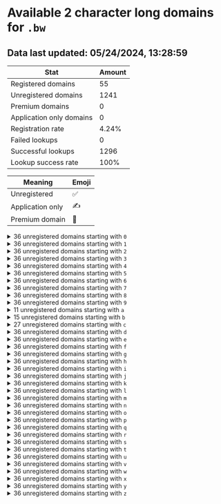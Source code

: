 # Available 2 character long domains for `.bw`

## Data last updated: 05/24/2024, 13:28:59

|Stat|Amount|
|--|--|
|Registered domains|55|
|Unregistered domains|1241|
|Premium domains|0|
|Application only domains|0|
|Registration rate|4.24%|
|Failed lookups|0|
|Successful lookups|1296|
|Lookup success rate|100%|


|Meaning|Emoji|
|--|--|
|Unregistered|:white_check_mark:|
|Application only|:writing_hand:|
|Premium domain|:gem:|

<details>
<summary>36 unregistered domains starting with <bold><code>0</code></bold></summary>

|Type|Domain|
|--|--|
|:white_check_mark:|`00.bw`|
|:white_check_mark:|`01.bw`|
|:white_check_mark:|`02.bw`|
|:white_check_mark:|`03.bw`|
|:white_check_mark:|`04.bw`|
|:white_check_mark:|`05.bw`|
|:white_check_mark:|`06.bw`|
|:white_check_mark:|`07.bw`|
|:white_check_mark:|`08.bw`|
|:white_check_mark:|`09.bw`|
|:white_check_mark:|`0a.bw`|
|:white_check_mark:|`0b.bw`|
|:white_check_mark:|`0c.bw`|
|:white_check_mark:|`0d.bw`|
|:white_check_mark:|`0e.bw`|
|:white_check_mark:|`0f.bw`|
|:white_check_mark:|`0g.bw`|
|:white_check_mark:|`0h.bw`|
|:white_check_mark:|`0i.bw`|
|:white_check_mark:|`0j.bw`|
|:white_check_mark:|`0k.bw`|
|:white_check_mark:|`0l.bw`|
|:white_check_mark:|`0m.bw`|
|:white_check_mark:|`0n.bw`|
|:white_check_mark:|`0o.bw`|
|:white_check_mark:|`0p.bw`|
|:white_check_mark:|`0q.bw`|
|:white_check_mark:|`0r.bw`|
|:white_check_mark:|`0s.bw`|
|:white_check_mark:|`0t.bw`|
|:white_check_mark:|`0u.bw`|
|:white_check_mark:|`0v.bw`|
|:white_check_mark:|`0w.bw`|
|:white_check_mark:|`0x.bw`|
|:white_check_mark:|`0y.bw`|
|:white_check_mark:|`0z.bw`|
</details>
<details>
<summary>36 unregistered domains starting with <bold><code>1</code></bold></summary>

|Type|Domain|
|--|--|
|:white_check_mark:|`10.bw`|
|:white_check_mark:|`11.bw`|
|:white_check_mark:|`12.bw`|
|:white_check_mark:|`13.bw`|
|:white_check_mark:|`14.bw`|
|:white_check_mark:|`15.bw`|
|:white_check_mark:|`16.bw`|
|:white_check_mark:|`17.bw`|
|:white_check_mark:|`18.bw`|
|:white_check_mark:|`19.bw`|
|:white_check_mark:|`1a.bw`|
|:white_check_mark:|`1b.bw`|
|:white_check_mark:|`1c.bw`|
|:white_check_mark:|`1d.bw`|
|:white_check_mark:|`1e.bw`|
|:white_check_mark:|`1f.bw`|
|:white_check_mark:|`1g.bw`|
|:white_check_mark:|`1h.bw`|
|:white_check_mark:|`1i.bw`|
|:white_check_mark:|`1j.bw`|
|:white_check_mark:|`1k.bw`|
|:white_check_mark:|`1l.bw`|
|:white_check_mark:|`1m.bw`|
|:white_check_mark:|`1n.bw`|
|:white_check_mark:|`1o.bw`|
|:white_check_mark:|`1p.bw`|
|:white_check_mark:|`1q.bw`|
|:white_check_mark:|`1r.bw`|
|:white_check_mark:|`1s.bw`|
|:white_check_mark:|`1t.bw`|
|:white_check_mark:|`1u.bw`|
|:white_check_mark:|`1v.bw`|
|:white_check_mark:|`1w.bw`|
|:white_check_mark:|`1x.bw`|
|:white_check_mark:|`1y.bw`|
|:white_check_mark:|`1z.bw`|
</details>
<details>
<summary>36 unregistered domains starting with <bold><code>2</code></bold></summary>

|Type|Domain|
|--|--|
|:white_check_mark:|`20.bw`|
|:white_check_mark:|`21.bw`|
|:white_check_mark:|`22.bw`|
|:white_check_mark:|`23.bw`|
|:white_check_mark:|`24.bw`|
|:white_check_mark:|`25.bw`|
|:white_check_mark:|`26.bw`|
|:white_check_mark:|`27.bw`|
|:white_check_mark:|`28.bw`|
|:white_check_mark:|`29.bw`|
|:white_check_mark:|`2a.bw`|
|:white_check_mark:|`2b.bw`|
|:white_check_mark:|`2c.bw`|
|:white_check_mark:|`2d.bw`|
|:white_check_mark:|`2e.bw`|
|:white_check_mark:|`2f.bw`|
|:white_check_mark:|`2g.bw`|
|:white_check_mark:|`2h.bw`|
|:white_check_mark:|`2i.bw`|
|:white_check_mark:|`2j.bw`|
|:white_check_mark:|`2k.bw`|
|:white_check_mark:|`2l.bw`|
|:white_check_mark:|`2m.bw`|
|:white_check_mark:|`2n.bw`|
|:white_check_mark:|`2o.bw`|
|:white_check_mark:|`2p.bw`|
|:white_check_mark:|`2q.bw`|
|:white_check_mark:|`2r.bw`|
|:white_check_mark:|`2s.bw`|
|:white_check_mark:|`2t.bw`|
|:white_check_mark:|`2u.bw`|
|:white_check_mark:|`2v.bw`|
|:white_check_mark:|`2w.bw`|
|:white_check_mark:|`2x.bw`|
|:white_check_mark:|`2y.bw`|
|:white_check_mark:|`2z.bw`|
</details>
<details>
<summary>36 unregistered domains starting with <bold><code>3</code></bold></summary>

|Type|Domain|
|--|--|
|:white_check_mark:|`30.bw`|
|:white_check_mark:|`31.bw`|
|:white_check_mark:|`32.bw`|
|:white_check_mark:|`33.bw`|
|:white_check_mark:|`34.bw`|
|:white_check_mark:|`35.bw`|
|:white_check_mark:|`36.bw`|
|:white_check_mark:|`37.bw`|
|:white_check_mark:|`38.bw`|
|:white_check_mark:|`39.bw`|
|:white_check_mark:|`3a.bw`|
|:white_check_mark:|`3b.bw`|
|:white_check_mark:|`3c.bw`|
|:white_check_mark:|`3d.bw`|
|:white_check_mark:|`3e.bw`|
|:white_check_mark:|`3f.bw`|
|:white_check_mark:|`3g.bw`|
|:white_check_mark:|`3h.bw`|
|:white_check_mark:|`3i.bw`|
|:white_check_mark:|`3j.bw`|
|:white_check_mark:|`3k.bw`|
|:white_check_mark:|`3l.bw`|
|:white_check_mark:|`3m.bw`|
|:white_check_mark:|`3n.bw`|
|:white_check_mark:|`3o.bw`|
|:white_check_mark:|`3p.bw`|
|:white_check_mark:|`3q.bw`|
|:white_check_mark:|`3r.bw`|
|:white_check_mark:|`3s.bw`|
|:white_check_mark:|`3t.bw`|
|:white_check_mark:|`3u.bw`|
|:white_check_mark:|`3v.bw`|
|:white_check_mark:|`3w.bw`|
|:white_check_mark:|`3x.bw`|
|:white_check_mark:|`3y.bw`|
|:white_check_mark:|`3z.bw`|
</details>
<details>
<summary>36 unregistered domains starting with <bold><code>4</code></bold></summary>

|Type|Domain|
|--|--|
|:white_check_mark:|`40.bw`|
|:white_check_mark:|`41.bw`|
|:white_check_mark:|`42.bw`|
|:white_check_mark:|`43.bw`|
|:white_check_mark:|`44.bw`|
|:white_check_mark:|`45.bw`|
|:white_check_mark:|`46.bw`|
|:white_check_mark:|`47.bw`|
|:white_check_mark:|`48.bw`|
|:white_check_mark:|`49.bw`|
|:white_check_mark:|`4a.bw`|
|:white_check_mark:|`4b.bw`|
|:white_check_mark:|`4c.bw`|
|:white_check_mark:|`4d.bw`|
|:white_check_mark:|`4e.bw`|
|:white_check_mark:|`4f.bw`|
|:white_check_mark:|`4g.bw`|
|:white_check_mark:|`4h.bw`|
|:white_check_mark:|`4i.bw`|
|:white_check_mark:|`4j.bw`|
|:white_check_mark:|`4k.bw`|
|:white_check_mark:|`4l.bw`|
|:white_check_mark:|`4m.bw`|
|:white_check_mark:|`4n.bw`|
|:white_check_mark:|`4o.bw`|
|:white_check_mark:|`4p.bw`|
|:white_check_mark:|`4q.bw`|
|:white_check_mark:|`4r.bw`|
|:white_check_mark:|`4s.bw`|
|:white_check_mark:|`4t.bw`|
|:white_check_mark:|`4u.bw`|
|:white_check_mark:|`4v.bw`|
|:white_check_mark:|`4w.bw`|
|:white_check_mark:|`4x.bw`|
|:white_check_mark:|`4y.bw`|
|:white_check_mark:|`4z.bw`|
</details>
<details>
<summary>36 unregistered domains starting with <bold><code>5</code></bold></summary>

|Type|Domain|
|--|--|
|:white_check_mark:|`50.bw`|
|:white_check_mark:|`51.bw`|
|:white_check_mark:|`52.bw`|
|:white_check_mark:|`53.bw`|
|:white_check_mark:|`54.bw`|
|:white_check_mark:|`55.bw`|
|:white_check_mark:|`56.bw`|
|:white_check_mark:|`57.bw`|
|:white_check_mark:|`58.bw`|
|:white_check_mark:|`59.bw`|
|:white_check_mark:|`5a.bw`|
|:white_check_mark:|`5b.bw`|
|:white_check_mark:|`5c.bw`|
|:white_check_mark:|`5d.bw`|
|:white_check_mark:|`5e.bw`|
|:white_check_mark:|`5f.bw`|
|:white_check_mark:|`5g.bw`|
|:white_check_mark:|`5h.bw`|
|:white_check_mark:|`5i.bw`|
|:white_check_mark:|`5j.bw`|
|:white_check_mark:|`5k.bw`|
|:white_check_mark:|`5l.bw`|
|:white_check_mark:|`5m.bw`|
|:white_check_mark:|`5n.bw`|
|:white_check_mark:|`5o.bw`|
|:white_check_mark:|`5p.bw`|
|:white_check_mark:|`5q.bw`|
|:white_check_mark:|`5r.bw`|
|:white_check_mark:|`5s.bw`|
|:white_check_mark:|`5t.bw`|
|:white_check_mark:|`5u.bw`|
|:white_check_mark:|`5v.bw`|
|:white_check_mark:|`5w.bw`|
|:white_check_mark:|`5x.bw`|
|:white_check_mark:|`5y.bw`|
|:white_check_mark:|`5z.bw`|
</details>
<details>
<summary>36 unregistered domains starting with <bold><code>6</code></bold></summary>

|Type|Domain|
|--|--|
|:white_check_mark:|`60.bw`|
|:white_check_mark:|`61.bw`|
|:white_check_mark:|`62.bw`|
|:white_check_mark:|`63.bw`|
|:white_check_mark:|`64.bw`|
|:white_check_mark:|`65.bw`|
|:white_check_mark:|`66.bw`|
|:white_check_mark:|`67.bw`|
|:white_check_mark:|`68.bw`|
|:white_check_mark:|`69.bw`|
|:white_check_mark:|`6a.bw`|
|:white_check_mark:|`6b.bw`|
|:white_check_mark:|`6c.bw`|
|:white_check_mark:|`6d.bw`|
|:white_check_mark:|`6e.bw`|
|:white_check_mark:|`6f.bw`|
|:white_check_mark:|`6g.bw`|
|:white_check_mark:|`6h.bw`|
|:white_check_mark:|`6i.bw`|
|:white_check_mark:|`6j.bw`|
|:white_check_mark:|`6k.bw`|
|:white_check_mark:|`6l.bw`|
|:white_check_mark:|`6m.bw`|
|:white_check_mark:|`6n.bw`|
|:white_check_mark:|`6o.bw`|
|:white_check_mark:|`6p.bw`|
|:white_check_mark:|`6q.bw`|
|:white_check_mark:|`6r.bw`|
|:white_check_mark:|`6s.bw`|
|:white_check_mark:|`6t.bw`|
|:white_check_mark:|`6u.bw`|
|:white_check_mark:|`6v.bw`|
|:white_check_mark:|`6w.bw`|
|:white_check_mark:|`6x.bw`|
|:white_check_mark:|`6y.bw`|
|:white_check_mark:|`6z.bw`|
</details>
<details>
<summary>36 unregistered domains starting with <bold><code>7</code></bold></summary>

|Type|Domain|
|--|--|
|:white_check_mark:|`70.bw`|
|:white_check_mark:|`71.bw`|
|:white_check_mark:|`72.bw`|
|:white_check_mark:|`73.bw`|
|:white_check_mark:|`74.bw`|
|:white_check_mark:|`75.bw`|
|:white_check_mark:|`76.bw`|
|:white_check_mark:|`77.bw`|
|:white_check_mark:|`78.bw`|
|:white_check_mark:|`79.bw`|
|:white_check_mark:|`7a.bw`|
|:white_check_mark:|`7b.bw`|
|:white_check_mark:|`7c.bw`|
|:white_check_mark:|`7d.bw`|
|:white_check_mark:|`7e.bw`|
|:white_check_mark:|`7f.bw`|
|:white_check_mark:|`7g.bw`|
|:white_check_mark:|`7h.bw`|
|:white_check_mark:|`7i.bw`|
|:white_check_mark:|`7j.bw`|
|:white_check_mark:|`7k.bw`|
|:white_check_mark:|`7l.bw`|
|:white_check_mark:|`7m.bw`|
|:white_check_mark:|`7n.bw`|
|:white_check_mark:|`7o.bw`|
|:white_check_mark:|`7p.bw`|
|:white_check_mark:|`7q.bw`|
|:white_check_mark:|`7r.bw`|
|:white_check_mark:|`7s.bw`|
|:white_check_mark:|`7t.bw`|
|:white_check_mark:|`7u.bw`|
|:white_check_mark:|`7v.bw`|
|:white_check_mark:|`7w.bw`|
|:white_check_mark:|`7x.bw`|
|:white_check_mark:|`7y.bw`|
|:white_check_mark:|`7z.bw`|
</details>
<details>
<summary>36 unregistered domains starting with <bold><code>8</code></bold></summary>

|Type|Domain|
|--|--|
|:white_check_mark:|`80.bw`|
|:white_check_mark:|`81.bw`|
|:white_check_mark:|`82.bw`|
|:white_check_mark:|`83.bw`|
|:white_check_mark:|`84.bw`|
|:white_check_mark:|`85.bw`|
|:white_check_mark:|`86.bw`|
|:white_check_mark:|`87.bw`|
|:white_check_mark:|`88.bw`|
|:white_check_mark:|`89.bw`|
|:white_check_mark:|`8a.bw`|
|:white_check_mark:|`8b.bw`|
|:white_check_mark:|`8c.bw`|
|:white_check_mark:|`8d.bw`|
|:white_check_mark:|`8e.bw`|
|:white_check_mark:|`8f.bw`|
|:white_check_mark:|`8g.bw`|
|:white_check_mark:|`8h.bw`|
|:white_check_mark:|`8i.bw`|
|:white_check_mark:|`8j.bw`|
|:white_check_mark:|`8k.bw`|
|:white_check_mark:|`8l.bw`|
|:white_check_mark:|`8m.bw`|
|:white_check_mark:|`8n.bw`|
|:white_check_mark:|`8o.bw`|
|:white_check_mark:|`8p.bw`|
|:white_check_mark:|`8q.bw`|
|:white_check_mark:|`8r.bw`|
|:white_check_mark:|`8s.bw`|
|:white_check_mark:|`8t.bw`|
|:white_check_mark:|`8u.bw`|
|:white_check_mark:|`8v.bw`|
|:white_check_mark:|`8w.bw`|
|:white_check_mark:|`8x.bw`|
|:white_check_mark:|`8y.bw`|
|:white_check_mark:|`8z.bw`|
</details>
<details>
<summary>36 unregistered domains starting with <bold><code>9</code></bold></summary>

|Type|Domain|
|--|--|
|:white_check_mark:|`90.bw`|
|:white_check_mark:|`91.bw`|
|:white_check_mark:|`92.bw`|
|:white_check_mark:|`93.bw`|
|:white_check_mark:|`94.bw`|
|:white_check_mark:|`95.bw`|
|:white_check_mark:|`96.bw`|
|:white_check_mark:|`97.bw`|
|:white_check_mark:|`98.bw`|
|:white_check_mark:|`99.bw`|
|:white_check_mark:|`9a.bw`|
|:white_check_mark:|`9b.bw`|
|:white_check_mark:|`9c.bw`|
|:white_check_mark:|`9d.bw`|
|:white_check_mark:|`9e.bw`|
|:white_check_mark:|`9f.bw`|
|:white_check_mark:|`9g.bw`|
|:white_check_mark:|`9h.bw`|
|:white_check_mark:|`9i.bw`|
|:white_check_mark:|`9j.bw`|
|:white_check_mark:|`9k.bw`|
|:white_check_mark:|`9l.bw`|
|:white_check_mark:|`9m.bw`|
|:white_check_mark:|`9n.bw`|
|:white_check_mark:|`9o.bw`|
|:white_check_mark:|`9p.bw`|
|:white_check_mark:|`9q.bw`|
|:white_check_mark:|`9r.bw`|
|:white_check_mark:|`9s.bw`|
|:white_check_mark:|`9t.bw`|
|:white_check_mark:|`9u.bw`|
|:white_check_mark:|`9v.bw`|
|:white_check_mark:|`9w.bw`|
|:white_check_mark:|`9x.bw`|
|:white_check_mark:|`9y.bw`|
|:white_check_mark:|`9z.bw`|
</details>
<details>
<summary>11 unregistered domains starting with <bold><code>a</code></bold></summary>

|Type|Domain|
|--|--|
|:white_check_mark:|`a0.bw`|
|:white_check_mark:|`a6.bw`|
|:white_check_mark:|`ah.bw`|
|:white_check_mark:|`ai.bw`|
|:white_check_mark:|`aj.bw`|
|:white_check_mark:|`ak.bw`|
|:white_check_mark:|`al.bw`|
|:white_check_mark:|`ar.bw`|
|:white_check_mark:|`as.bw`|
|:white_check_mark:|`at.bw`|
|:white_check_mark:|`aw.bw`|
</details>
<details>
<summary>15 unregistered domains starting with <bold><code>b</code></bold></summary>

|Type|Domain|
|--|--|
|:white_check_mark:|`b2.bw`|
|:white_check_mark:|`b6.bw`|
|:white_check_mark:|`b7.bw`|
|:white_check_mark:|`bc.bw`|
|:white_check_mark:|`bi.bw`|
|:white_check_mark:|`bj.bw`|
|:white_check_mark:|`bk.bw`|
|:white_check_mark:|`bl.bw`|
|:white_check_mark:|`bm.bw`|
|:white_check_mark:|`bq.bw`|
|:white_check_mark:|`bs.bw`|
|:white_check_mark:|`bv.bw`|
|:white_check_mark:|`bx.bw`|
|:white_check_mark:|`by.bw`|
|:white_check_mark:|`bz.bw`|
</details>
<details>
<summary>27 unregistered domains starting with <bold><code>c</code></bold></summary>

|Type|Domain|
|--|--|
|:white_check_mark:|`c0.bw`|
|:white_check_mark:|`c1.bw`|
|:white_check_mark:|`c2.bw`|
|:white_check_mark:|`c3.bw`|
|:white_check_mark:|`c4.bw`|
|:white_check_mark:|`c5.bw`|
|:white_check_mark:|`c6.bw`|
|:white_check_mark:|`c7.bw`|
|:white_check_mark:|`c8.bw`|
|:white_check_mark:|`c9.bw`|
|:white_check_mark:|`cd.bw`|
|:white_check_mark:|`ce.bw`|
|:white_check_mark:|`cf.bw`|
|:white_check_mark:|`cm.bw`|
|:white_check_mark:|`cn.bw`|
|:white_check_mark:|`co.bw`|
|:white_check_mark:|`cp.bw`|
|:white_check_mark:|`cq.bw`|
|:white_check_mark:|`cr.bw`|
|:white_check_mark:|`cs.bw`|
|:white_check_mark:|`ct.bw`|
|:white_check_mark:|`cu.bw`|
|:white_check_mark:|`cv.bw`|
|:white_check_mark:|`cw.bw`|
|:white_check_mark:|`cx.bw`|
|:white_check_mark:|`cy.bw`|
|:white_check_mark:|`cz.bw`|
</details>
<details>
<summary>36 unregistered domains starting with <bold><code>d</code></bold></summary>

|Type|Domain|
|--|--|
|:white_check_mark:|`d0.bw`|
|:white_check_mark:|`d1.bw`|
|:white_check_mark:|`d2.bw`|
|:white_check_mark:|`d3.bw`|
|:white_check_mark:|`d4.bw`|
|:white_check_mark:|`d5.bw`|
|:white_check_mark:|`d6.bw`|
|:white_check_mark:|`d7.bw`|
|:white_check_mark:|`d8.bw`|
|:white_check_mark:|`d9.bw`|
|:white_check_mark:|`da.bw`|
|:white_check_mark:|`db.bw`|
|:white_check_mark:|`dc.bw`|
|:white_check_mark:|`dd.bw`|
|:white_check_mark:|`de.bw`|
|:white_check_mark:|`df.bw`|
|:white_check_mark:|`dg.bw`|
|:white_check_mark:|`dh.bw`|
|:white_check_mark:|`di.bw`|
|:white_check_mark:|`dj.bw`|
|:white_check_mark:|`dk.bw`|
|:white_check_mark:|`dl.bw`|
|:white_check_mark:|`dm.bw`|
|:white_check_mark:|`dn.bw`|
|:white_check_mark:|`do.bw`|
|:white_check_mark:|`dp.bw`|
|:white_check_mark:|`dq.bw`|
|:white_check_mark:|`dr.bw`|
|:white_check_mark:|`ds.bw`|
|:white_check_mark:|`dt.bw`|
|:white_check_mark:|`du.bw`|
|:white_check_mark:|`dv.bw`|
|:white_check_mark:|`dw.bw`|
|:white_check_mark:|`dx.bw`|
|:white_check_mark:|`dy.bw`|
|:white_check_mark:|`dz.bw`|
</details>
<details>
<summary>36 unregistered domains starting with <bold><code>e</code></bold></summary>

|Type|Domain|
|--|--|
|:white_check_mark:|`e0.bw`|
|:white_check_mark:|`e1.bw`|
|:white_check_mark:|`e2.bw`|
|:white_check_mark:|`e3.bw`|
|:white_check_mark:|`e4.bw`|
|:white_check_mark:|`e5.bw`|
|:white_check_mark:|`e6.bw`|
|:white_check_mark:|`e7.bw`|
|:white_check_mark:|`e8.bw`|
|:white_check_mark:|`e9.bw`|
|:white_check_mark:|`ea.bw`|
|:white_check_mark:|`eb.bw`|
|:white_check_mark:|`ec.bw`|
|:white_check_mark:|`ed.bw`|
|:white_check_mark:|`ee.bw`|
|:white_check_mark:|`ef.bw`|
|:white_check_mark:|`eg.bw`|
|:white_check_mark:|`eh.bw`|
|:white_check_mark:|`ei.bw`|
|:white_check_mark:|`ej.bw`|
|:white_check_mark:|`ek.bw`|
|:white_check_mark:|`el.bw`|
|:white_check_mark:|`em.bw`|
|:white_check_mark:|`en.bw`|
|:white_check_mark:|`eo.bw`|
|:white_check_mark:|`ep.bw`|
|:white_check_mark:|`eq.bw`|
|:white_check_mark:|`er.bw`|
|:white_check_mark:|`es.bw`|
|:white_check_mark:|`et.bw`|
|:white_check_mark:|`eu.bw`|
|:white_check_mark:|`ev.bw`|
|:white_check_mark:|`ew.bw`|
|:white_check_mark:|`ex.bw`|
|:white_check_mark:|`ey.bw`|
|:white_check_mark:|`ez.bw`|
</details>
<details>
<summary>36 unregistered domains starting with <bold><code>f</code></bold></summary>

|Type|Domain|
|--|--|
|:white_check_mark:|`f0.bw`|
|:white_check_mark:|`f1.bw`|
|:white_check_mark:|`f2.bw`|
|:white_check_mark:|`f3.bw`|
|:white_check_mark:|`f4.bw`|
|:white_check_mark:|`f5.bw`|
|:white_check_mark:|`f6.bw`|
|:white_check_mark:|`f7.bw`|
|:white_check_mark:|`f8.bw`|
|:white_check_mark:|`f9.bw`|
|:white_check_mark:|`fa.bw`|
|:white_check_mark:|`fb.bw`|
|:white_check_mark:|`fc.bw`|
|:white_check_mark:|`fd.bw`|
|:white_check_mark:|`fe.bw`|
|:white_check_mark:|`ff.bw`|
|:white_check_mark:|`fg.bw`|
|:white_check_mark:|`fh.bw`|
|:white_check_mark:|`fi.bw`|
|:white_check_mark:|`fj.bw`|
|:white_check_mark:|`fk.bw`|
|:white_check_mark:|`fl.bw`|
|:white_check_mark:|`fm.bw`|
|:white_check_mark:|`fn.bw`|
|:white_check_mark:|`fo.bw`|
|:white_check_mark:|`fp.bw`|
|:white_check_mark:|`fq.bw`|
|:white_check_mark:|`fr.bw`|
|:white_check_mark:|`fs.bw`|
|:white_check_mark:|`ft.bw`|
|:white_check_mark:|`fu.bw`|
|:white_check_mark:|`fv.bw`|
|:white_check_mark:|`fw.bw`|
|:white_check_mark:|`fx.bw`|
|:white_check_mark:|`fy.bw`|
|:white_check_mark:|`fz.bw`|
</details>
<details>
<summary>36 unregistered domains starting with <bold><code>g</code></bold></summary>

|Type|Domain|
|--|--|
|:white_check_mark:|`g0.bw`|
|:white_check_mark:|`g1.bw`|
|:white_check_mark:|`g2.bw`|
|:white_check_mark:|`g3.bw`|
|:white_check_mark:|`g4.bw`|
|:white_check_mark:|`g5.bw`|
|:white_check_mark:|`g6.bw`|
|:white_check_mark:|`g7.bw`|
|:white_check_mark:|`g8.bw`|
|:white_check_mark:|`g9.bw`|
|:white_check_mark:|`ga.bw`|
|:white_check_mark:|`gb.bw`|
|:white_check_mark:|`gc.bw`|
|:white_check_mark:|`gd.bw`|
|:white_check_mark:|`ge.bw`|
|:white_check_mark:|`gf.bw`|
|:white_check_mark:|`gg.bw`|
|:white_check_mark:|`gh.bw`|
|:white_check_mark:|`gi.bw`|
|:white_check_mark:|`gj.bw`|
|:white_check_mark:|`gk.bw`|
|:white_check_mark:|`gl.bw`|
|:white_check_mark:|`gm.bw`|
|:white_check_mark:|`gn.bw`|
|:white_check_mark:|`go.bw`|
|:white_check_mark:|`gp.bw`|
|:white_check_mark:|`gq.bw`|
|:white_check_mark:|`gr.bw`|
|:white_check_mark:|`gs.bw`|
|:white_check_mark:|`gt.bw`|
|:white_check_mark:|`gu.bw`|
|:white_check_mark:|`gv.bw`|
|:white_check_mark:|`gw.bw`|
|:white_check_mark:|`gx.bw`|
|:white_check_mark:|`gy.bw`|
|:white_check_mark:|`gz.bw`|
</details>
<details>
<summary>36 unregistered domains starting with <bold><code>h</code></bold></summary>

|Type|Domain|
|--|--|
|:white_check_mark:|`h0.bw`|
|:white_check_mark:|`h1.bw`|
|:white_check_mark:|`h2.bw`|
|:white_check_mark:|`h3.bw`|
|:white_check_mark:|`h4.bw`|
|:white_check_mark:|`h5.bw`|
|:white_check_mark:|`h6.bw`|
|:white_check_mark:|`h7.bw`|
|:white_check_mark:|`h8.bw`|
|:white_check_mark:|`h9.bw`|
|:white_check_mark:|`ha.bw`|
|:white_check_mark:|`hb.bw`|
|:white_check_mark:|`hc.bw`|
|:white_check_mark:|`hd.bw`|
|:white_check_mark:|`he.bw`|
|:white_check_mark:|`hf.bw`|
|:white_check_mark:|`hg.bw`|
|:white_check_mark:|`hh.bw`|
|:white_check_mark:|`hi.bw`|
|:white_check_mark:|`hj.bw`|
|:white_check_mark:|`hk.bw`|
|:white_check_mark:|`hl.bw`|
|:white_check_mark:|`hm.bw`|
|:white_check_mark:|`hn.bw`|
|:white_check_mark:|`ho.bw`|
|:white_check_mark:|`hp.bw`|
|:white_check_mark:|`hq.bw`|
|:white_check_mark:|`hr.bw`|
|:white_check_mark:|`hs.bw`|
|:white_check_mark:|`ht.bw`|
|:white_check_mark:|`hu.bw`|
|:white_check_mark:|`hv.bw`|
|:white_check_mark:|`hw.bw`|
|:white_check_mark:|`hx.bw`|
|:white_check_mark:|`hy.bw`|
|:white_check_mark:|`hz.bw`|
</details>
<details>
<summary>36 unregistered domains starting with <bold><code>i</code></bold></summary>

|Type|Domain|
|--|--|
|:white_check_mark:|`i0.bw`|
|:white_check_mark:|`i1.bw`|
|:white_check_mark:|`i2.bw`|
|:white_check_mark:|`i3.bw`|
|:white_check_mark:|`i4.bw`|
|:white_check_mark:|`i5.bw`|
|:white_check_mark:|`i6.bw`|
|:white_check_mark:|`i7.bw`|
|:white_check_mark:|`i8.bw`|
|:white_check_mark:|`i9.bw`|
|:white_check_mark:|`ia.bw`|
|:white_check_mark:|`ib.bw`|
|:white_check_mark:|`ic.bw`|
|:white_check_mark:|`id.bw`|
|:white_check_mark:|`ie.bw`|
|:white_check_mark:|`if.bw`|
|:white_check_mark:|`ig.bw`|
|:white_check_mark:|`ih.bw`|
|:white_check_mark:|`ii.bw`|
|:white_check_mark:|`ij.bw`|
|:white_check_mark:|`ik.bw`|
|:white_check_mark:|`il.bw`|
|:white_check_mark:|`im.bw`|
|:white_check_mark:|`in.bw`|
|:white_check_mark:|`io.bw`|
|:white_check_mark:|`ip.bw`|
|:white_check_mark:|`iq.bw`|
|:white_check_mark:|`ir.bw`|
|:white_check_mark:|`is.bw`|
|:white_check_mark:|`it.bw`|
|:white_check_mark:|`iu.bw`|
|:white_check_mark:|`iv.bw`|
|:white_check_mark:|`iw.bw`|
|:white_check_mark:|`ix.bw`|
|:white_check_mark:|`iy.bw`|
|:white_check_mark:|`iz.bw`|
</details>
<details>
<summary>36 unregistered domains starting with <bold><code>j</code></bold></summary>

|Type|Domain|
|--|--|
|:white_check_mark:|`j0.bw`|
|:white_check_mark:|`j1.bw`|
|:white_check_mark:|`j2.bw`|
|:white_check_mark:|`j3.bw`|
|:white_check_mark:|`j4.bw`|
|:white_check_mark:|`j5.bw`|
|:white_check_mark:|`j6.bw`|
|:white_check_mark:|`j7.bw`|
|:white_check_mark:|`j8.bw`|
|:white_check_mark:|`j9.bw`|
|:white_check_mark:|`ja.bw`|
|:white_check_mark:|`jb.bw`|
|:white_check_mark:|`jc.bw`|
|:white_check_mark:|`jd.bw`|
|:white_check_mark:|`je.bw`|
|:white_check_mark:|`jf.bw`|
|:white_check_mark:|`jg.bw`|
|:white_check_mark:|`jh.bw`|
|:white_check_mark:|`ji.bw`|
|:white_check_mark:|`jj.bw`|
|:white_check_mark:|`jk.bw`|
|:white_check_mark:|`jl.bw`|
|:white_check_mark:|`jm.bw`|
|:white_check_mark:|`jn.bw`|
|:white_check_mark:|`jo.bw`|
|:white_check_mark:|`jp.bw`|
|:white_check_mark:|`jq.bw`|
|:white_check_mark:|`jr.bw`|
|:white_check_mark:|`js.bw`|
|:white_check_mark:|`jt.bw`|
|:white_check_mark:|`ju.bw`|
|:white_check_mark:|`jv.bw`|
|:white_check_mark:|`jw.bw`|
|:white_check_mark:|`jx.bw`|
|:white_check_mark:|`jy.bw`|
|:white_check_mark:|`jz.bw`|
</details>
<details>
<summary>36 unregistered domains starting with <bold><code>k</code></bold></summary>

|Type|Domain|
|--|--|
|:white_check_mark:|`k0.bw`|
|:white_check_mark:|`k1.bw`|
|:white_check_mark:|`k2.bw`|
|:white_check_mark:|`k3.bw`|
|:white_check_mark:|`k4.bw`|
|:white_check_mark:|`k5.bw`|
|:white_check_mark:|`k6.bw`|
|:white_check_mark:|`k7.bw`|
|:white_check_mark:|`k8.bw`|
|:white_check_mark:|`k9.bw`|
|:white_check_mark:|`ka.bw`|
|:white_check_mark:|`kb.bw`|
|:white_check_mark:|`kc.bw`|
|:white_check_mark:|`kd.bw`|
|:white_check_mark:|`ke.bw`|
|:white_check_mark:|`kf.bw`|
|:white_check_mark:|`kg.bw`|
|:white_check_mark:|`kh.bw`|
|:white_check_mark:|`ki.bw`|
|:white_check_mark:|`kj.bw`|
|:white_check_mark:|`kk.bw`|
|:white_check_mark:|`kl.bw`|
|:white_check_mark:|`km.bw`|
|:white_check_mark:|`kn.bw`|
|:white_check_mark:|`ko.bw`|
|:white_check_mark:|`kp.bw`|
|:white_check_mark:|`kq.bw`|
|:white_check_mark:|`kr.bw`|
|:white_check_mark:|`ks.bw`|
|:white_check_mark:|`kt.bw`|
|:white_check_mark:|`ku.bw`|
|:white_check_mark:|`kv.bw`|
|:white_check_mark:|`kw.bw`|
|:white_check_mark:|`kx.bw`|
|:white_check_mark:|`ky.bw`|
|:white_check_mark:|`kz.bw`|
</details>
<details>
<summary>36 unregistered domains starting with <bold><code>l</code></bold></summary>

|Type|Domain|
|--|--|
|:white_check_mark:|`l0.bw`|
|:white_check_mark:|`l1.bw`|
|:white_check_mark:|`l2.bw`|
|:white_check_mark:|`l3.bw`|
|:white_check_mark:|`l4.bw`|
|:white_check_mark:|`l5.bw`|
|:white_check_mark:|`l6.bw`|
|:white_check_mark:|`l7.bw`|
|:white_check_mark:|`l8.bw`|
|:white_check_mark:|`l9.bw`|
|:white_check_mark:|`la.bw`|
|:white_check_mark:|`lb.bw`|
|:white_check_mark:|`lc.bw`|
|:white_check_mark:|`ld.bw`|
|:white_check_mark:|`le.bw`|
|:white_check_mark:|`lf.bw`|
|:white_check_mark:|`lg.bw`|
|:white_check_mark:|`lh.bw`|
|:white_check_mark:|`li.bw`|
|:white_check_mark:|`lj.bw`|
|:white_check_mark:|`lk.bw`|
|:white_check_mark:|`ll.bw`|
|:white_check_mark:|`lm.bw`|
|:white_check_mark:|`ln.bw`|
|:white_check_mark:|`lo.bw`|
|:white_check_mark:|`lp.bw`|
|:white_check_mark:|`lq.bw`|
|:white_check_mark:|`lr.bw`|
|:white_check_mark:|`ls.bw`|
|:white_check_mark:|`lt.bw`|
|:white_check_mark:|`lu.bw`|
|:white_check_mark:|`lv.bw`|
|:white_check_mark:|`lw.bw`|
|:white_check_mark:|`lx.bw`|
|:white_check_mark:|`ly.bw`|
|:white_check_mark:|`lz.bw`|
</details>
<details>
<summary>36 unregistered domains starting with <bold><code>m</code></bold></summary>

|Type|Domain|
|--|--|
|:white_check_mark:|`m0.bw`|
|:white_check_mark:|`m1.bw`|
|:white_check_mark:|`m2.bw`|
|:white_check_mark:|`m3.bw`|
|:white_check_mark:|`m4.bw`|
|:white_check_mark:|`m5.bw`|
|:white_check_mark:|`m6.bw`|
|:white_check_mark:|`m7.bw`|
|:white_check_mark:|`m8.bw`|
|:white_check_mark:|`m9.bw`|
|:white_check_mark:|`ma.bw`|
|:white_check_mark:|`mb.bw`|
|:white_check_mark:|`mc.bw`|
|:white_check_mark:|`md.bw`|
|:white_check_mark:|`me.bw`|
|:white_check_mark:|`mf.bw`|
|:white_check_mark:|`mg.bw`|
|:white_check_mark:|`mh.bw`|
|:white_check_mark:|`mi.bw`|
|:white_check_mark:|`mj.bw`|
|:white_check_mark:|`mk.bw`|
|:white_check_mark:|`ml.bw`|
|:white_check_mark:|`mm.bw`|
|:white_check_mark:|`mn.bw`|
|:white_check_mark:|`mo.bw`|
|:white_check_mark:|`mp.bw`|
|:white_check_mark:|`mq.bw`|
|:white_check_mark:|`mr.bw`|
|:white_check_mark:|`ms.bw`|
|:white_check_mark:|`mt.bw`|
|:white_check_mark:|`mu.bw`|
|:white_check_mark:|`mv.bw`|
|:white_check_mark:|`mw.bw`|
|:white_check_mark:|`mx.bw`|
|:white_check_mark:|`my.bw`|
|:white_check_mark:|`mz.bw`|
</details>
<details>
<summary>36 unregistered domains starting with <bold><code>n</code></bold></summary>

|Type|Domain|
|--|--|
|:white_check_mark:|`n0.bw`|
|:white_check_mark:|`n1.bw`|
|:white_check_mark:|`n2.bw`|
|:white_check_mark:|`n3.bw`|
|:white_check_mark:|`n4.bw`|
|:white_check_mark:|`n5.bw`|
|:white_check_mark:|`n6.bw`|
|:white_check_mark:|`n7.bw`|
|:white_check_mark:|`n8.bw`|
|:white_check_mark:|`n9.bw`|
|:white_check_mark:|`na.bw`|
|:white_check_mark:|`nb.bw`|
|:white_check_mark:|`nc.bw`|
|:white_check_mark:|`nd.bw`|
|:white_check_mark:|`ne.bw`|
|:white_check_mark:|`nf.bw`|
|:white_check_mark:|`ng.bw`|
|:white_check_mark:|`nh.bw`|
|:white_check_mark:|`ni.bw`|
|:white_check_mark:|`nj.bw`|
|:white_check_mark:|`nk.bw`|
|:white_check_mark:|`nl.bw`|
|:white_check_mark:|`nm.bw`|
|:white_check_mark:|`nn.bw`|
|:white_check_mark:|`no.bw`|
|:white_check_mark:|`np.bw`|
|:white_check_mark:|`nq.bw`|
|:white_check_mark:|`nr.bw`|
|:white_check_mark:|`ns.bw`|
|:white_check_mark:|`nt.bw`|
|:white_check_mark:|`nu.bw`|
|:white_check_mark:|`nv.bw`|
|:white_check_mark:|`nw.bw`|
|:white_check_mark:|`nx.bw`|
|:white_check_mark:|`ny.bw`|
|:white_check_mark:|`nz.bw`|
</details>
<details>
<summary>36 unregistered domains starting with <bold><code>o</code></bold></summary>

|Type|Domain|
|--|--|
|:white_check_mark:|`o0.bw`|
|:white_check_mark:|`o1.bw`|
|:white_check_mark:|`o2.bw`|
|:white_check_mark:|`o3.bw`|
|:white_check_mark:|`o4.bw`|
|:white_check_mark:|`o5.bw`|
|:white_check_mark:|`o6.bw`|
|:white_check_mark:|`o7.bw`|
|:white_check_mark:|`o8.bw`|
|:white_check_mark:|`o9.bw`|
|:white_check_mark:|`oa.bw`|
|:white_check_mark:|`ob.bw`|
|:white_check_mark:|`oc.bw`|
|:white_check_mark:|`od.bw`|
|:white_check_mark:|`oe.bw`|
|:white_check_mark:|`of.bw`|
|:white_check_mark:|`og.bw`|
|:white_check_mark:|`oh.bw`|
|:white_check_mark:|`oi.bw`|
|:white_check_mark:|`oj.bw`|
|:white_check_mark:|`ok.bw`|
|:white_check_mark:|`ol.bw`|
|:white_check_mark:|`om.bw`|
|:white_check_mark:|`on.bw`|
|:white_check_mark:|`oo.bw`|
|:white_check_mark:|`op.bw`|
|:white_check_mark:|`oq.bw`|
|:white_check_mark:|`or.bw`|
|:white_check_mark:|`os.bw`|
|:white_check_mark:|`ot.bw`|
|:white_check_mark:|`ou.bw`|
|:white_check_mark:|`ov.bw`|
|:white_check_mark:|`ow.bw`|
|:white_check_mark:|`ox.bw`|
|:white_check_mark:|`oy.bw`|
|:white_check_mark:|`oz.bw`|
</details>
<details>
<summary>36 unregistered domains starting with <bold><code>p</code></bold></summary>

|Type|Domain|
|--|--|
|:white_check_mark:|`p0.bw`|
|:white_check_mark:|`p1.bw`|
|:white_check_mark:|`p2.bw`|
|:white_check_mark:|`p3.bw`|
|:white_check_mark:|`p4.bw`|
|:white_check_mark:|`p5.bw`|
|:white_check_mark:|`p6.bw`|
|:white_check_mark:|`p7.bw`|
|:white_check_mark:|`p8.bw`|
|:white_check_mark:|`p9.bw`|
|:white_check_mark:|`pa.bw`|
|:white_check_mark:|`pb.bw`|
|:white_check_mark:|`pc.bw`|
|:white_check_mark:|`pd.bw`|
|:white_check_mark:|`pe.bw`|
|:white_check_mark:|`pf.bw`|
|:white_check_mark:|`pg.bw`|
|:white_check_mark:|`ph.bw`|
|:white_check_mark:|`pi.bw`|
|:white_check_mark:|`pj.bw`|
|:white_check_mark:|`pk.bw`|
|:white_check_mark:|`pl.bw`|
|:white_check_mark:|`pm.bw`|
|:white_check_mark:|`pn.bw`|
|:white_check_mark:|`po.bw`|
|:white_check_mark:|`pp.bw`|
|:white_check_mark:|`pq.bw`|
|:white_check_mark:|`pr.bw`|
|:white_check_mark:|`ps.bw`|
|:white_check_mark:|`pt.bw`|
|:white_check_mark:|`pu.bw`|
|:white_check_mark:|`pv.bw`|
|:white_check_mark:|`pw.bw`|
|:white_check_mark:|`px.bw`|
|:white_check_mark:|`py.bw`|
|:white_check_mark:|`pz.bw`|
</details>
<details>
<summary>36 unregistered domains starting with <bold><code>q</code></bold></summary>

|Type|Domain|
|--|--|
|:white_check_mark:|`q0.bw`|
|:white_check_mark:|`q1.bw`|
|:white_check_mark:|`q2.bw`|
|:white_check_mark:|`q3.bw`|
|:white_check_mark:|`q4.bw`|
|:white_check_mark:|`q5.bw`|
|:white_check_mark:|`q6.bw`|
|:white_check_mark:|`q7.bw`|
|:white_check_mark:|`q8.bw`|
|:white_check_mark:|`q9.bw`|
|:white_check_mark:|`qa.bw`|
|:white_check_mark:|`qb.bw`|
|:white_check_mark:|`qc.bw`|
|:white_check_mark:|`qd.bw`|
|:white_check_mark:|`qe.bw`|
|:white_check_mark:|`qf.bw`|
|:white_check_mark:|`qg.bw`|
|:white_check_mark:|`qh.bw`|
|:white_check_mark:|`qi.bw`|
|:white_check_mark:|`qj.bw`|
|:white_check_mark:|`qk.bw`|
|:white_check_mark:|`ql.bw`|
|:white_check_mark:|`qm.bw`|
|:white_check_mark:|`qn.bw`|
|:white_check_mark:|`qo.bw`|
|:white_check_mark:|`qp.bw`|
|:white_check_mark:|`qq.bw`|
|:white_check_mark:|`qr.bw`|
|:white_check_mark:|`qs.bw`|
|:white_check_mark:|`qt.bw`|
|:white_check_mark:|`qu.bw`|
|:white_check_mark:|`qv.bw`|
|:white_check_mark:|`qw.bw`|
|:white_check_mark:|`qx.bw`|
|:white_check_mark:|`qy.bw`|
|:white_check_mark:|`qz.bw`|
</details>
<details>
<summary>36 unregistered domains starting with <bold><code>r</code></bold></summary>

|Type|Domain|
|--|--|
|:white_check_mark:|`r0.bw`|
|:white_check_mark:|`r1.bw`|
|:white_check_mark:|`r2.bw`|
|:white_check_mark:|`r3.bw`|
|:white_check_mark:|`r4.bw`|
|:white_check_mark:|`r5.bw`|
|:white_check_mark:|`r6.bw`|
|:white_check_mark:|`r7.bw`|
|:white_check_mark:|`r8.bw`|
|:white_check_mark:|`r9.bw`|
|:white_check_mark:|`ra.bw`|
|:white_check_mark:|`rb.bw`|
|:white_check_mark:|`rc.bw`|
|:white_check_mark:|`rd.bw`|
|:white_check_mark:|`re.bw`|
|:white_check_mark:|`rf.bw`|
|:white_check_mark:|`rg.bw`|
|:white_check_mark:|`rh.bw`|
|:white_check_mark:|`ri.bw`|
|:white_check_mark:|`rj.bw`|
|:white_check_mark:|`rk.bw`|
|:white_check_mark:|`rl.bw`|
|:white_check_mark:|`rm.bw`|
|:white_check_mark:|`rn.bw`|
|:white_check_mark:|`ro.bw`|
|:white_check_mark:|`rp.bw`|
|:white_check_mark:|`rq.bw`|
|:white_check_mark:|`rr.bw`|
|:white_check_mark:|`rs.bw`|
|:white_check_mark:|`rt.bw`|
|:white_check_mark:|`ru.bw`|
|:white_check_mark:|`rv.bw`|
|:white_check_mark:|`rw.bw`|
|:white_check_mark:|`rx.bw`|
|:white_check_mark:|`ry.bw`|
|:white_check_mark:|`rz.bw`|
</details>
<details>
<summary>36 unregistered domains starting with <bold><code>s</code></bold></summary>

|Type|Domain|
|--|--|
|:white_check_mark:|`s0.bw`|
|:white_check_mark:|`s1.bw`|
|:white_check_mark:|`s2.bw`|
|:white_check_mark:|`s3.bw`|
|:white_check_mark:|`s4.bw`|
|:white_check_mark:|`s5.bw`|
|:white_check_mark:|`s6.bw`|
|:white_check_mark:|`s7.bw`|
|:white_check_mark:|`s8.bw`|
|:white_check_mark:|`s9.bw`|
|:white_check_mark:|`sa.bw`|
|:white_check_mark:|`sb.bw`|
|:white_check_mark:|`sc.bw`|
|:white_check_mark:|`sd.bw`|
|:white_check_mark:|`se.bw`|
|:white_check_mark:|`sf.bw`|
|:white_check_mark:|`sg.bw`|
|:white_check_mark:|`sh.bw`|
|:white_check_mark:|`si.bw`|
|:white_check_mark:|`sj.bw`|
|:white_check_mark:|`sk.bw`|
|:white_check_mark:|`sl.bw`|
|:white_check_mark:|`sm.bw`|
|:white_check_mark:|`sn.bw`|
|:white_check_mark:|`so.bw`|
|:white_check_mark:|`sp.bw`|
|:white_check_mark:|`sq.bw`|
|:white_check_mark:|`sr.bw`|
|:white_check_mark:|`ss.bw`|
|:white_check_mark:|`st.bw`|
|:white_check_mark:|`su.bw`|
|:white_check_mark:|`sv.bw`|
|:white_check_mark:|`sw.bw`|
|:white_check_mark:|`sx.bw`|
|:white_check_mark:|`sy.bw`|
|:white_check_mark:|`sz.bw`|
</details>
<details>
<summary>36 unregistered domains starting with <bold><code>t</code></bold></summary>

|Type|Domain|
|--|--|
|:white_check_mark:|`t0.bw`|
|:white_check_mark:|`t1.bw`|
|:white_check_mark:|`t2.bw`|
|:white_check_mark:|`t3.bw`|
|:white_check_mark:|`t4.bw`|
|:white_check_mark:|`t5.bw`|
|:white_check_mark:|`t6.bw`|
|:white_check_mark:|`t7.bw`|
|:white_check_mark:|`t8.bw`|
|:white_check_mark:|`t9.bw`|
|:white_check_mark:|`ta.bw`|
|:white_check_mark:|`tb.bw`|
|:white_check_mark:|`tc.bw`|
|:white_check_mark:|`td.bw`|
|:white_check_mark:|`te.bw`|
|:white_check_mark:|`tf.bw`|
|:white_check_mark:|`tg.bw`|
|:white_check_mark:|`th.bw`|
|:white_check_mark:|`ti.bw`|
|:white_check_mark:|`tj.bw`|
|:white_check_mark:|`tk.bw`|
|:white_check_mark:|`tl.bw`|
|:white_check_mark:|`tm.bw`|
|:white_check_mark:|`tn.bw`|
|:white_check_mark:|`to.bw`|
|:white_check_mark:|`tp.bw`|
|:white_check_mark:|`tq.bw`|
|:white_check_mark:|`tr.bw`|
|:white_check_mark:|`ts.bw`|
|:white_check_mark:|`tt.bw`|
|:white_check_mark:|`tu.bw`|
|:white_check_mark:|`tv.bw`|
|:white_check_mark:|`tw.bw`|
|:white_check_mark:|`tx.bw`|
|:white_check_mark:|`ty.bw`|
|:white_check_mark:|`tz.bw`|
</details>
<details>
<summary>36 unregistered domains starting with <bold><code>u</code></bold></summary>

|Type|Domain|
|--|--|
|:white_check_mark:|`u0.bw`|
|:white_check_mark:|`u1.bw`|
|:white_check_mark:|`u2.bw`|
|:white_check_mark:|`u3.bw`|
|:white_check_mark:|`u4.bw`|
|:white_check_mark:|`u5.bw`|
|:white_check_mark:|`u6.bw`|
|:white_check_mark:|`u7.bw`|
|:white_check_mark:|`u8.bw`|
|:white_check_mark:|`u9.bw`|
|:white_check_mark:|`ua.bw`|
|:white_check_mark:|`ub.bw`|
|:white_check_mark:|`uc.bw`|
|:white_check_mark:|`ud.bw`|
|:white_check_mark:|`ue.bw`|
|:white_check_mark:|`uf.bw`|
|:white_check_mark:|`ug.bw`|
|:white_check_mark:|`uh.bw`|
|:white_check_mark:|`ui.bw`|
|:white_check_mark:|`uj.bw`|
|:white_check_mark:|`uk.bw`|
|:white_check_mark:|`ul.bw`|
|:white_check_mark:|`um.bw`|
|:white_check_mark:|`un.bw`|
|:white_check_mark:|`uo.bw`|
|:white_check_mark:|`up.bw`|
|:white_check_mark:|`uq.bw`|
|:white_check_mark:|`ur.bw`|
|:white_check_mark:|`us.bw`|
|:white_check_mark:|`ut.bw`|
|:white_check_mark:|`uu.bw`|
|:white_check_mark:|`uv.bw`|
|:white_check_mark:|`uw.bw`|
|:white_check_mark:|`ux.bw`|
|:white_check_mark:|`uy.bw`|
|:white_check_mark:|`uz.bw`|
</details>
<details>
<summary>36 unregistered domains starting with <bold><code>v</code></bold></summary>

|Type|Domain|
|--|--|
|:white_check_mark:|`v0.bw`|
|:white_check_mark:|`v1.bw`|
|:white_check_mark:|`v2.bw`|
|:white_check_mark:|`v3.bw`|
|:white_check_mark:|`v4.bw`|
|:white_check_mark:|`v5.bw`|
|:white_check_mark:|`v6.bw`|
|:white_check_mark:|`v7.bw`|
|:white_check_mark:|`v8.bw`|
|:white_check_mark:|`v9.bw`|
|:white_check_mark:|`va.bw`|
|:white_check_mark:|`vb.bw`|
|:white_check_mark:|`vc.bw`|
|:white_check_mark:|`vd.bw`|
|:white_check_mark:|`ve.bw`|
|:white_check_mark:|`vf.bw`|
|:white_check_mark:|`vg.bw`|
|:white_check_mark:|`vh.bw`|
|:white_check_mark:|`vi.bw`|
|:white_check_mark:|`vj.bw`|
|:white_check_mark:|`vk.bw`|
|:white_check_mark:|`vl.bw`|
|:white_check_mark:|`vm.bw`|
|:white_check_mark:|`vn.bw`|
|:white_check_mark:|`vo.bw`|
|:white_check_mark:|`vp.bw`|
|:white_check_mark:|`vq.bw`|
|:white_check_mark:|`vr.bw`|
|:white_check_mark:|`vs.bw`|
|:white_check_mark:|`vt.bw`|
|:white_check_mark:|`vu.bw`|
|:white_check_mark:|`vv.bw`|
|:white_check_mark:|`vw.bw`|
|:white_check_mark:|`vx.bw`|
|:white_check_mark:|`vy.bw`|
|:white_check_mark:|`vz.bw`|
</details>
<details>
<summary>36 unregistered domains starting with <bold><code>w</code></bold></summary>

|Type|Domain|
|--|--|
|:white_check_mark:|`w0.bw`|
|:white_check_mark:|`w1.bw`|
|:white_check_mark:|`w2.bw`|
|:white_check_mark:|`w3.bw`|
|:white_check_mark:|`w4.bw`|
|:white_check_mark:|`w5.bw`|
|:white_check_mark:|`w6.bw`|
|:white_check_mark:|`w7.bw`|
|:white_check_mark:|`w8.bw`|
|:white_check_mark:|`w9.bw`|
|:white_check_mark:|`wa.bw`|
|:white_check_mark:|`wb.bw`|
|:white_check_mark:|`wc.bw`|
|:white_check_mark:|`wd.bw`|
|:white_check_mark:|`we.bw`|
|:white_check_mark:|`wf.bw`|
|:white_check_mark:|`wg.bw`|
|:white_check_mark:|`wh.bw`|
|:white_check_mark:|`wi.bw`|
|:white_check_mark:|`wj.bw`|
|:white_check_mark:|`wk.bw`|
|:white_check_mark:|`wl.bw`|
|:white_check_mark:|`wm.bw`|
|:white_check_mark:|`wn.bw`|
|:white_check_mark:|`wo.bw`|
|:white_check_mark:|`wp.bw`|
|:white_check_mark:|`wq.bw`|
|:white_check_mark:|`wr.bw`|
|:white_check_mark:|`ws.bw`|
|:white_check_mark:|`wt.bw`|
|:white_check_mark:|`wu.bw`|
|:white_check_mark:|`wv.bw`|
|:white_check_mark:|`ww.bw`|
|:white_check_mark:|`wx.bw`|
|:white_check_mark:|`wy.bw`|
|:white_check_mark:|`wz.bw`|
</details>
<details>
<summary>36 unregistered domains starting with <bold><code>x</code></bold></summary>

|Type|Domain|
|--|--|
|:white_check_mark:|`x0.bw`|
|:white_check_mark:|`x1.bw`|
|:white_check_mark:|`x2.bw`|
|:white_check_mark:|`x3.bw`|
|:white_check_mark:|`x4.bw`|
|:white_check_mark:|`x5.bw`|
|:white_check_mark:|`x6.bw`|
|:white_check_mark:|`x7.bw`|
|:white_check_mark:|`x8.bw`|
|:white_check_mark:|`x9.bw`|
|:white_check_mark:|`xa.bw`|
|:white_check_mark:|`xb.bw`|
|:white_check_mark:|`xc.bw`|
|:white_check_mark:|`xd.bw`|
|:white_check_mark:|`xe.bw`|
|:white_check_mark:|`xf.bw`|
|:white_check_mark:|`xg.bw`|
|:white_check_mark:|`xh.bw`|
|:white_check_mark:|`xi.bw`|
|:white_check_mark:|`xj.bw`|
|:white_check_mark:|`xk.bw`|
|:white_check_mark:|`xl.bw`|
|:white_check_mark:|`xm.bw`|
|:white_check_mark:|`xn.bw`|
|:white_check_mark:|`xo.bw`|
|:white_check_mark:|`xp.bw`|
|:white_check_mark:|`xq.bw`|
|:white_check_mark:|`xr.bw`|
|:white_check_mark:|`xs.bw`|
|:white_check_mark:|`xt.bw`|
|:white_check_mark:|`xu.bw`|
|:white_check_mark:|`xv.bw`|
|:white_check_mark:|`xw.bw`|
|:white_check_mark:|`xx.bw`|
|:white_check_mark:|`xy.bw`|
|:white_check_mark:|`xz.bw`|
</details>
<details>
<summary>36 unregistered domains starting with <bold><code>y</code></bold></summary>

|Type|Domain|
|--|--|
|:white_check_mark:|`y0.bw`|
|:white_check_mark:|`y1.bw`|
|:white_check_mark:|`y2.bw`|
|:white_check_mark:|`y3.bw`|
|:white_check_mark:|`y4.bw`|
|:white_check_mark:|`y5.bw`|
|:white_check_mark:|`y6.bw`|
|:white_check_mark:|`y7.bw`|
|:white_check_mark:|`y8.bw`|
|:white_check_mark:|`y9.bw`|
|:white_check_mark:|`ya.bw`|
|:white_check_mark:|`yb.bw`|
|:white_check_mark:|`yc.bw`|
|:white_check_mark:|`yd.bw`|
|:white_check_mark:|`ye.bw`|
|:white_check_mark:|`yf.bw`|
|:white_check_mark:|`yg.bw`|
|:white_check_mark:|`yh.bw`|
|:white_check_mark:|`yi.bw`|
|:white_check_mark:|`yj.bw`|
|:white_check_mark:|`yk.bw`|
|:white_check_mark:|`yl.bw`|
|:white_check_mark:|`ym.bw`|
|:white_check_mark:|`yn.bw`|
|:white_check_mark:|`yo.bw`|
|:white_check_mark:|`yp.bw`|
|:white_check_mark:|`yq.bw`|
|:white_check_mark:|`yr.bw`|
|:white_check_mark:|`ys.bw`|
|:white_check_mark:|`yt.bw`|
|:white_check_mark:|`yu.bw`|
|:white_check_mark:|`yv.bw`|
|:white_check_mark:|`yw.bw`|
|:white_check_mark:|`yx.bw`|
|:white_check_mark:|`yy.bw`|
|:white_check_mark:|`yz.bw`|
</details>
<details>
<summary>36 unregistered domains starting with <bold><code>z</code></bold></summary>

|Type|Domain|
|--|--|
|:white_check_mark:|`z0.bw`|
|:white_check_mark:|`z1.bw`|
|:white_check_mark:|`z2.bw`|
|:white_check_mark:|`z3.bw`|
|:white_check_mark:|`z4.bw`|
|:white_check_mark:|`z5.bw`|
|:white_check_mark:|`z6.bw`|
|:white_check_mark:|`z7.bw`|
|:white_check_mark:|`z8.bw`|
|:white_check_mark:|`z9.bw`|
|:white_check_mark:|`za.bw`|
|:white_check_mark:|`zb.bw`|
|:white_check_mark:|`zc.bw`|
|:white_check_mark:|`zd.bw`|
|:white_check_mark:|`ze.bw`|
|:white_check_mark:|`zf.bw`|
|:white_check_mark:|`zg.bw`|
|:white_check_mark:|`zh.bw`|
|:white_check_mark:|`zi.bw`|
|:white_check_mark:|`zj.bw`|
|:white_check_mark:|`zk.bw`|
|:white_check_mark:|`zl.bw`|
|:white_check_mark:|`zm.bw`|
|:white_check_mark:|`zn.bw`|
|:white_check_mark:|`zo.bw`|
|:white_check_mark:|`zp.bw`|
|:white_check_mark:|`zq.bw`|
|:white_check_mark:|`zr.bw`|
|:white_check_mark:|`zs.bw`|
|:white_check_mark:|`zt.bw`|
|:white_check_mark:|`zu.bw`|
|:white_check_mark:|`zv.bw`|
|:white_check_mark:|`zw.bw`|
|:white_check_mark:|`zx.bw`|
|:white_check_mark:|`zy.bw`|
|:white_check_mark:|`zz.bw`|
</details>